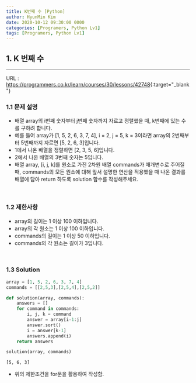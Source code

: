 ```yaml
---
title: K번째 수 [Python]
author: HyunMin Kim
date: 2020-10-12 09:30:00 0000
categories: [Programers, Python Lv1]
tags: [Programers, Python Lv1]
---
```


## 1. K 번째 수
---

URL :  <https://programmers.co.kr/learn/courses/30/lessons/42748>{:target="_blank"}

### 1.1 문제 설명
- 배열 array의 i번째 숫자부터 j번째 숫자까지 자르고 정렬했을 때, k번째에 있는 수를 구하려 합니다.
- 예를 들어 array가 [1, 5, 2, 6, 3, 7, 4], i = 2, j = 5, k = 3이라면 array의 2번째부터 5번째까지 자르면 [5, 2, 6, 3]입니다.
- 1에서 나온 배열을 정렬하면 [2, 3, 5, 6]입니다.
- 2에서 나온 배열의 3번째 숫자는 5입니다.
- 배열 array, [i, j, k]를 원소로 가진 2차원 배열 commands가 매개변수로 주어질 때, commands의 모든 원소에 대해 앞서 설명한 연산을 적용했을 때 나온 결과를 배열에 담아 return 하도록 solution 함수를 작성해주세요.

<br>

### 1.2 제한사항
- array의 길이는 1 이상 100 이하입니다.
- array의 각 원소는 1 이상 100 이하입니다.
- commands의 길이는 1 이상 50 이하입니다.
- commands의 각 원소는 길이가 3입니다.

<br>

### 1.3 Solution

```python
array = [1, 5, 2, 6, 3, 7, 4]
commands = [[2,5,3],[2,5,4],[2,5,2]]
```


```python
def solution(array, commands):
    answers = []
    for command in commands:
        i, j, k = command
        answer = array[i-1:j]
        answer.sort()
        i = answer[k-1]
        answers.append(i)
    return answers
```


```python
solution(array, commands)
```
    [5, 6, 3]

- 위의 제한조건을 for문을 활용하여 작성함.